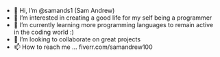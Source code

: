 - 👋 Hi, I’m @samands1 (Sam Andrew)
- 👀 I’m interested in creating a good life for my self being a programmer
- 🌱 I’m currently learning more programming languages to remain active in the coding world :)
- 💞️ I’m looking to collaborate on great projects 
- 📫 How to reach me ... fiverr.com/samandrew100

<!---
samands1/samands1 is a ✨ special ✨ repository because its `README.md` (this file) appears on your GitHub profile.
You can click the Preview link to take a look at your changes.
--->
